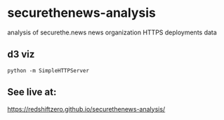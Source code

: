 # securethenews-analysis
analysis of securethe.news news organization HTTPS deployments data

## d3 viz

```
python -m SimpleHTTPServer
```

## See live at:

https://redshiftzero.github.io/securethenews-analysis/